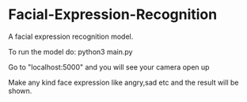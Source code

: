 # Facial-Expression-Recognition

A facial expression recognition model.

To run the model do: python3 main.py

Go to "localhost:5000" and you will see your camera open up 

Make any kind face expression like angry,sad etc and the result will be shown.
